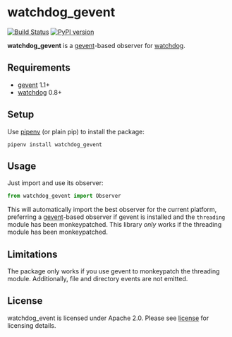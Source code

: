# watchdog_gevent

[![Build Status](https://travis-ci.org/Bogdanp/watchdog_gevent.svg?branch=master)](https://travis-ci.org/Bogdanp/watchdog_gevent)
[![PyPI version](https://badge.fury.io/py/watchdog-gevent.svg)](https://badge.fury.io/py/watchdog-gevent)

**watchdog_gevent** is a [gevent]-based observer for [watchdog].


## Requirements

* [gevent] 1.1+
* [watchdog] 0.8+


## Setup

Use [pipenv][pipenv] (or plain pip) to install the package:

    pipenv install watchdog_gevent


## Usage

Just import and use its observer:

``` python
from watchdog_gevent import Observer
```

This will automatically import the best observer for the current
platform, preferring a [gevent]-based observer if gevent is installed
and the `threading` module has been monkeypatched.  This library
*only* works if the threading module has been monkeypatched.


## Limitations

The package only works if you use gevent to monkeypatch the threading
module.  Additionally, file and directory events are not emitted.


## License

watchdog_event is licensed under Apache 2.0.  Please see [license] for
licensing details.


[gevent]: http://www.gevent.org/
[watchdog]: http://pythonhosted.org/watchdog/
[pipenv]: https://docs.pipenv.org
[license]: https://github.com/Bogdanp/watchdog_gevent/blob/master/LICENSE
